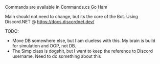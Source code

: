 Commands are available in Commands.cs
Go Ham

Main should not need to change, but its the core of the Bot.
Using Discord.NET @ https://docs.discordnet.dev/

TODO:
- Move DB somewhere else, but I am clueless with this. My brain is build for simulation and OOP, not DB.
- The Simp class is dogshit, but I want to keep the reference to Discord username. Need to do something about this